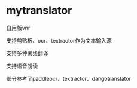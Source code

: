# mytranslator

自用版vnr

支持剪贴板、ocr、textractor作为文本输入源

支持多种离线翻译

支持语音朗读

部分参考了paddleocr、textractor、dangotranslator
